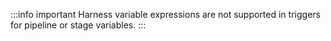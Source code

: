 :::info important
Harness variable expressions are not supported in triggers for pipeline or stage variables.
:::